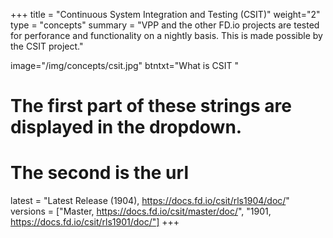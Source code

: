 +++
title = "Continuous System Integration and Testing (CSIT)"
weight="2"
type = "concepts"
summary = "VPP and the other FD.io projects are tested for perforance and functionality on a nightly basis. This is made possible by the CSIT project."

image="/img/concepts/csit.jpg"
btntxt="What is CSIT "

# The first part of these strings are displayed in the dropdown.
# The second is the url
latest = "Latest Release (1904), https://docs.fd.io/csit/rls1904/doc/"
versions = ["Master, https://docs.fd.io/csit/master/doc/",
	 "1901, https://docs.fd.io/csit/rls1901/doc/"]
+++
